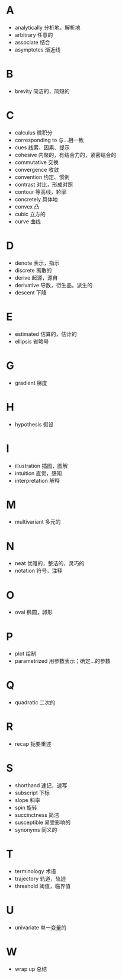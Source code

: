 # A
- analytically 分析地，解析地
- arbitrary 任意的
- associate 结合
- asymptotes 渐近线

# B
- brevity 简洁的，简短的

# C
- calculus 微积分
- corresponding to 与...相一致
- cues 线索、因素、提示
- cohesive 内聚的，有结合力的，紧密结合的
- commutative 交换
- convergence 收敛	
- convention 约定、惯例
- contrast 对比，形成对照
- contour 等高线，轮廓
- concretely 具体地
- convex 凸
- cubic 立方的
- curve 曲线

# D
- denote 表示，指示
- discrete 离散的
- derive 起源，源自
- derivative 导数，衍生品，派生的
- descent 下降

# E
- estimated 估算的，估计的
- ellipsis 省略号

# G
- gradient 梯度

# H
- hypothesis 假设

# I
- illustration 插图，图解
- intuition 直觉，感知
- interpretation 解释

# M
- multivariant 多元的

# N
- neat 优雅的，整洁的，灵巧的
- notation 符号，注释

# O
- oval 椭圆，卵形


# P
- plot 绘制
- parametrized 用参数表示；确定…的参数

# Q
- quadratic 二次的


# R
- recap 扼要重述

# S
- shorthand 速记，速写
- subscript 下标
- slope 斜率
- spin 旋转
- succinctness 简洁
- susceptible 易受影响的
- synonyms 同义的

# T
- terminology 术语
- trajectory 轨道，轨迹
- threshold 阈值，临界值

# U
- univariate 单一变量的

# W
- wrap up 总结

